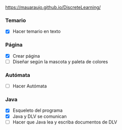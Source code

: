 

https://mauaraujo.github.io/DiscreteLearning/

### Temario
  - [x] Hacer temario en texto

### Página
  - [x] Crear página
  - [ ] Diseñar según la mascota y paleta de colores
  
### Autómata
- [ ] Hacer Autómata

### Java
  - [x] Esqueleto del programa
  - [x] Java y DLV se comunican
  - [ ] Hacer que Java lea y escriba documentos de DLV
